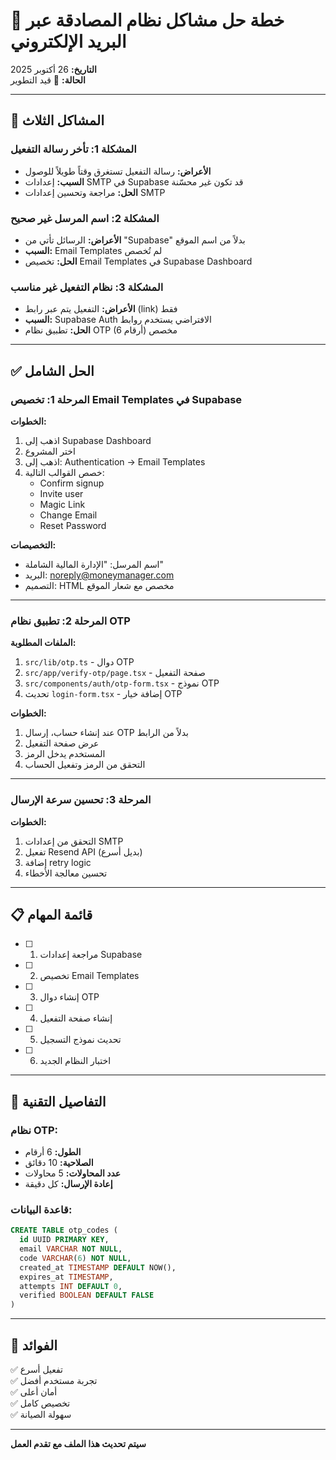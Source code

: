 # 📧 خطة حل مشاكل نظام المصادقة عبر البريد الإلكتروني

**التاريخ:** 26 أكتوبر 2025  
**الحالة:** 🔴 قيد التطوير

---

## 🔴 المشاكل الثلاث

### المشكلة 1: تأخر رسالة التفعيل
- **الأعراض:** رسالة التفعيل تستغرق وقتاً طويلاً للوصول
- **السبب:** إعدادات SMTP في Supabase قد تكون غير محسّنة
- **الحل:** مراجعة وتحسين إعدادات SMTP

### المشكلة 2: اسم المرسل غير صحيح
- **الأعراض:** الرسائل تأتي من "Supabase" بدلاً من اسم الموقع
- **السبب:** Email Templates لم تُخصص
- **الحل:** تخصيص Email Templates في Supabase Dashboard

### المشكلة 3: نظام التفعيل غير مناسب
- **الأعراض:** التفعيل يتم عبر رابط (link) فقط
- **السبب:** Supabase Auth الافتراضي يستخدم روابط
- **الحل:** تطبيق نظام OTP (6 أرقام) مخصص

---

## ✅ الحل الشامل

### المرحلة 1: تخصيص Email Templates في Supabase

**الخطوات:**
1. اذهب إلى Supabase Dashboard
2. اختر المشروع
3. اذهب إلى: Authentication → Email Templates
4. خصص القوالب التالية:
   - Confirm signup
   - Invite user
   - Magic Link
   - Change Email
   - Reset Password

**التخصيصات:**
- اسم المرسل: "الإدارة المالية الشاملة"
- البريد: noreply@moneymanager.com
- التصميم: HTML مخصص مع شعار الموقع

---

### المرحلة 2: تطبيق نظام OTP

**الملفات المطلوبة:**
1. `src/lib/otp.ts` - دوال OTP
2. `src/app/verify-otp/page.tsx` - صفحة التفعيل
3. `src/components/auth/otp-form.tsx` - نموذج OTP
4. تحديث `login-form.tsx` - إضافة خيار OTP

**الخطوات:**
1. عند إنشاء حساب، إرسال OTP بدلاً من الرابط
2. عرض صفحة التفعيل
3. المستخدم يدخل الرمز
4. التحقق من الرمز وتفعيل الحساب

---

### المرحلة 3: تحسين سرعة الإرسال

**الخطوات:**
1. التحقق من إعدادات SMTP
2. تفعيل Resend API (بديل أسرع)
3. إضافة retry logic
4. تحسين معالجة الأخطاء

---

## 📋 قائمة المهام

- [ ] 1. مراجعة إعدادات Supabase
- [ ] 2. تخصيص Email Templates
- [ ] 3. إنشاء دوال OTP
- [ ] 4. إنشاء صفحة التفعيل
- [ ] 5. تحديث نموذج التسجيل
- [ ] 6. اختبار النظام الجديد

---

## 🔧 التفاصيل التقنية

### نظام OTP:
- **الطول:** 6 أرقام
- **الصلاحية:** 10 دقائق
- **عدد المحاولات:** 5 محاولات
- **إعادة الإرسال:** كل دقيقة

### قاعدة البيانات:
```sql
CREATE TABLE otp_codes (
  id UUID PRIMARY KEY,
  email VARCHAR NOT NULL,
  code VARCHAR(6) NOT NULL,
  created_at TIMESTAMP DEFAULT NOW(),
  expires_at TIMESTAMP,
  attempts INT DEFAULT 0,
  verified BOOLEAN DEFAULT FALSE
)
```

---

## 🚀 الفوائد

✅ تفعيل أسرع  
✅ تجربة مستخدم أفضل  
✅ أمان أعلى  
✅ تخصيص كامل  
✅ سهولة الصيانة

---

**سيتم تحديث هذا الملف مع تقدم العمل**

